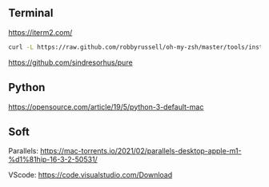 ## Terminal

https://iterm2.com/

```bash
curl -L https://raw.github.com/robbyrussell/oh-my-zsh/master/tools/install.sh | sh
```


https://github.com/sindresorhus/pure

## Python

https://opensource.com/article/19/5/python-3-default-mac

## Soft

Parallels: https://mac-torrents.io/2021/02/parallels-desktop-apple-m1-%d1%81hip-16-3-2-50531/

VScode: https://code.visualstudio.com/Download

